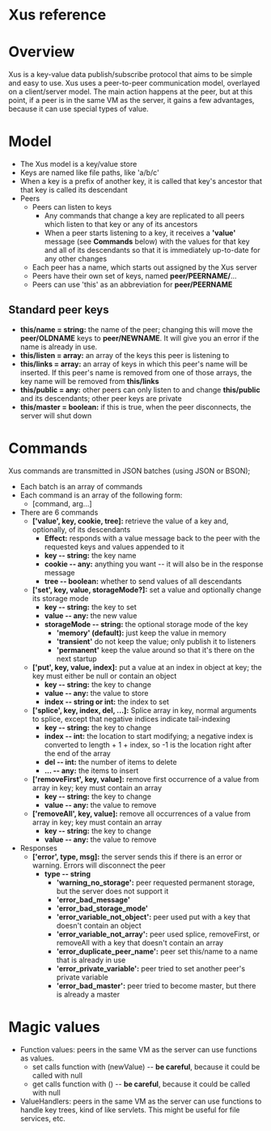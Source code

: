# Xus reference

# Overview

Xus is a key-value data publish/subscribe protocol that aims to be
simple and easy to use.  Xus uses a peer-to-peer communication model,
overlayed on a client/server model.  The main action happens at the
peer, but at this point, if a peer is in the same VM as the server, it
gains a few advantages, because it can use special types of value.

# Model

* The Xus model is a key/value store
* Keys are named like file paths, like 'a/b/c'
* When a key is a prefix of another key, it is called that key's
  ancestor that that key is called its descendant
* Peers
   * Peers can listen to keys
      * Any commands that change a key are replicated to all peers
        which listen to that key or any of its ancestors
      * When a peer starts listening to a key, it receives a
        **'value'** message (see **Commands** below) with the values
        for that key and all of its descendants so that it is
      immediately up-to-date for any other changes
   * Each peer has a name, which starts out assigned by the Xus server
   * Peers have their own set of keys, named **peer/PEERNAME/**...
   * Peers can use 'this' as an abbreviation for **peer/PEERNAME**

## Standard peer keys

* **this/name = string:** the name of the peer; changing this will move
  the **peer/OLDNAME** keys to **peer/NEWNAME**.  It will give you an
  error if the name is already in use.
* **this/listen  = array:**  an array  of the  keys  this peer  is
  listening to
* **this/links = array:** an array of keys in which this peer's
  name will be inserted.  If this peer's name is removed from one of
  those arrays, the key name will be removed from **this/links**
* **this/public = any:** other peers can only listen to and change
  **this/public** and its descendants; other peer keys are private
* **this/master = boolean:** if this is true, when the peer
    disconnects, the server will shut down

# Commands

Xus commands are transmitted in JSON batches (using JSON or BSON);

* Each batch is an array of commands
* Each command is an array of the following form:
   * [command, arg...]
* There are 6 commands
   * **['value', key, cookie, tree]:** retrieve the value of a key
     and, optionally, of its descendants
      * **Effect:** responds with a value message back to the peer with the
        requested keys and values appended to it
      * **key -- string:** the key name
      * **cookie -- any:** anything you want -- it will also be in the
        response message
      * **tree -- boolean:** whether to send values of all descendants
   * **['set', key, value, storageMode?]:** set a value and optionally
     change its storage mode
      * **key -- string:** the key to set
      * **value -- any:** the new value
      * **storageMode -- string:** the optional storage mode of the key
         * **'memory' (default):** just keep the value in memory
         * **'transient'** do not keep the value; only publish it to
           listeners
         * **'permanent'** keep the value around so that it's there
           on the next startup
   * **['put', key, value, index]:** put a value at an index in object
       at key; the key must either be null or contain an object
      * **key -- string:** the key to change
      * **value -- any:** the value to store
      * **index -- string or int:** the index to set
   * **['splice', key, index, del, ...]:** Splice array in key, normal
       arguments to splice, except that negative indices indicate tail-indexing
      * **key -- string:** the key to change
      * **index -- int:** the location to start modifying; a negative
          index is converted to length + 1 + index, so -1 is the
          location right after the end of the array
      * **del -- int:** the number of items to delete
      * **... -- any:** the items to insert
   * **['removeFirst', key, value]:** remove first occurrence of a value
       from array in key; key must contain an array
      * **key -- string:** the key to change
      * **value -- any:** the value to remove
   * **['removeAll', key, value]:** remove all occurrences of a value
       from array in key; key must contain an array
      * **key -- string:** the key to change
      * **value -- any:** the value to remove
* Responses
   * **['error', type, msg]:** the server sends this if there is an
     error or warning.  Errors will disconnect the peer
      * **type -- string**
         * **'warning\_no\_storage':** peer requested permanent
             storage, but the server does not support it
         * **'error\_bad_message'**
         * **'error\_bad\_storage\_mode'**
         * **'error\_variable\_not\_object':** peer used put with a
             key that doesn't contain an object
         * **'error\_variable\_not\_array':** peer used splice,
             removeFirst, or removeAll with a key that doesn't contain
             an array
         * **'error\_duplicate\_peer\_name':** peer set this/name to a
             name that is already in use
         * **'error\_private\_variable':** peer tried to set another
             peer's private variable
         * **'error\_bad\_master':** peer tried to become master, but
             there is already a master

# Magic values

* Function values: peers in the same VM as the server can use functions as values.
   * set calls function with (newValue) -- **be careful**, because it could be
     called with null
   * get calls function with () -- **be careful**, because it could be
     called with null
* ValueHandlers: peers in the same VM as the server can use functions
  to handle key trees, kind of like servlets.  This might be useful
  for file services, etc.
